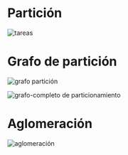 # Partición

![tareas](https://user-images.githubusercontent.com/11285528/95275459-2946c400-080e-11eb-9887-b1a1870c598b.png)

# Grafo de partición 

![grafo partición](https://user-images.githubusercontent.com/11285528/95275518-4d0a0a00-080e-11eb-883c-31f5ecefc0c7.PNG)

![grafo-completo de particionamiento](https://user-images.githubusercontent.com/11285528/95275565-6d39c900-080e-11eb-94f2-40c4aab5bf74.PNG)

# Aglomeración
![aglomeración](https://user-images.githubusercontent.com/11285528/95275593-7b87e500-080e-11eb-8187-886f0d22b915.PNG)
